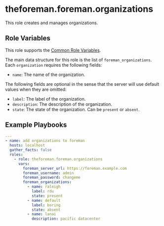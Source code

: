 theforeman.foreman.organizations
================================

This role creates and manages organizations.

Role Variables
--------------

This role supports the [Common Role Variables](https://github.com/theforeman/foreman-ansible-modules/blob/develop/README.md#common-role-variables).

The main data structure for this role is the list of `foreman_organizations`. Each `organization` requires the following fields:

- `name`: The name of the organization.

The following fields are optional in the sense that the server will use default values when they are omitted:

- `label`: The label of the organization.
- `description`: The description of the organization.
- `state`: The state of the organization. Can be `present` or `absent`.

Example Playbooks
-----------------

```yaml
--- 
- name: add organizations to foreman
  hosts: localhost
  gather_facts: false
  roles:
    - role: theforeman.foreman.organizations
      vars: 
        foreman_server_url: https://foreman.example.com
        foreman_username: admin
        foreman_password: changeme
        foreman_organizations: 
          - name: raleigh
            label: rdu
            state: present
          - name: default
            label: boring
            state: absent
          - name: lanai 
            description: pacific datacenter 
```

